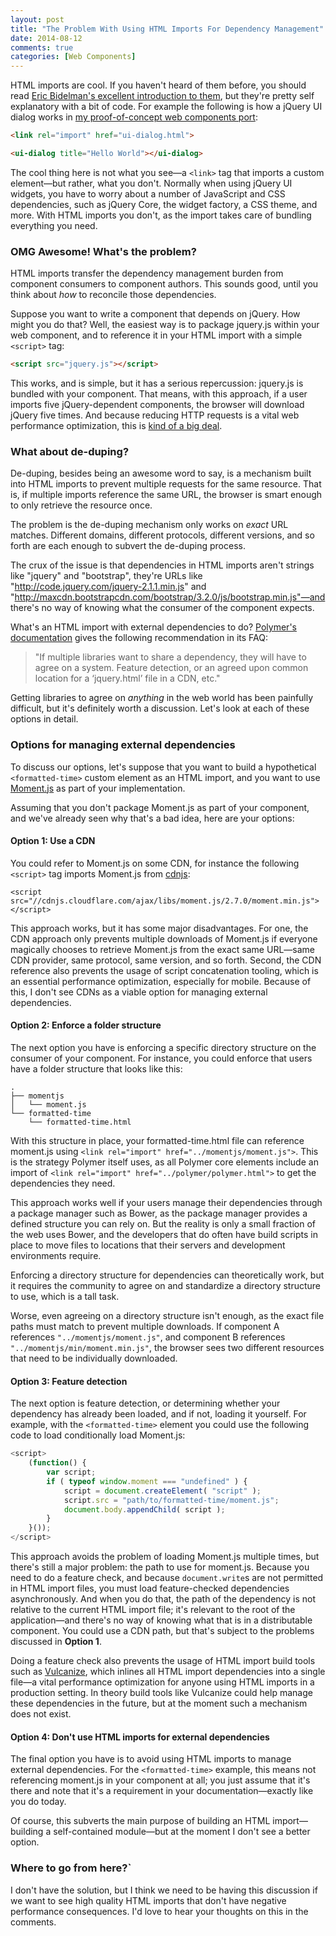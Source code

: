 ```yaml
---
layout: post
title: "The Problem With Using HTML Imports For Dependency Management"
date: 2014-08-12
comments: true
categories: [Web Components]
---
```


HTML imports are cool. If you haven't heard of them before, you should read [Eric Bidelman's excellent introduction to them](http://www.html5rocks.com/en/tutorials/webcomponents/imports/), but they're pretty self explanatory with a bit of code. For example the following is how a jQuery UI dialog works in [my proof-of-concept web components port](https://github.com/tjvantoll/ui-web-components):

``` html
<link rel="import" href="ui-dialog.html">

<ui-dialog title="Hello World"></ui-dialog>
```

The cool thing here is not what you see—a `<link>` tag that imports a custom element—but rather, what you don't. Normally when using jQuery UI widgets, you have to worry about a number of JavaScript and CSS dependencies, such as jQuery Core, the widget factory, a CSS theme, and more. With HTML imports you don't, as the import takes care of bundling everything you need.

<!--more-->

### OMG Awesome! What's the problem?

HTML imports transfer the dependency management burden from component consumers to component authors. This sounds good, until you think about *how* to reconcile those dependencies.

Suppose you want to write a component that depends on jQuery. How might you do that? Well, the easiest way is to package jquery.js within your web component, and to reference it in your HTML import with a simple `<script>` tag:

``` html
<script src="jquery.js"></script>
```

This works, and is simple, but it has a serious repercussion: jquery.js is bundled with your component. That means, with this approach, if a user imports five jQuery-dependent components, the browser will download jQuery five times. And because reducing HTTP requests is a vital web performance optimization, this is [kind of a big deal](https://www.youtube.com/watch?v=H8OxKx6zKkQ).

### What about de-duping?

De-duping, besides being an awesome word to say, is a mechanism built into HTML imports to prevent multiple requests for the same resource. That is, if multiple imports reference the same URL, the browser is smart enough to only retrieve the resource once.

The problem is the de-duping mechanism only works on *exact* URL matches. Different domains, different protocols, different versions, and so forth are each enough to subvert the de-duping process.

The crux of the issue is that dependencies in HTML imports aren't strings like "jquery" and "bootstrap", they're URLs like "http://code.jquery.com/jquery-2.1.1.min.js" and "http://maxcdn.bootstrapcdn.com/bootstrap/3.2.0/js/bootstrap.min.js"—and there's no way of knowing what the consumer of the component expects.

What's an HTML import with external dependencies to do? [Polymer's documentation](http://www.polymer-project.org/resources/faq.html#loadlibs) gives the following recommendation in its FAQ:

> "If multiple libraries want to share a dependency, they will have to agree on a system. Feature detection, or an agreed upon common location for a ‘jquery.html’ file in a CDN, etc."

Getting libraries to agree on *anything* in the web world has been painfully difficult, but it's definitely worth a discussion. Let's look at each of these options in detail.

### Options for managing external dependencies

To discuss our options, let's suppose that you want to build a hypothetical `<formatted-time>` custom element as an HTML import, and you want to use [Moment.js](http://momentjs.com/) as part of your implementation.

Assuming that you don't package Moment.js as part of your component, and we've already seen why that's a bad idea, here are your options:

#### Option 1: Use a CDN

You could refer to Moment.js on some CDN, for instance the following `<script>` tag imports Moment.js from [cdnjs](http://cdnjs.com/):

```
<script src="//cdnjs.cloudflare.com/ajax/libs/moment.js/2.7.0/moment.min.js"></script>
```

This approach works, but it has some major disadvantages. For one, the CDN approach only prevents multiple downloads of Moment.js if everyone magically chooses to retrieve Moment.js from the exact same URL—same CDN provider, same protocol, same version, and so forth. Second, the CDN reference also prevents the usage of script concatenation tooling, which is an essential performance optimization, especially for mobile. Because of this, I don't see CDNs as a viable option for managing external dependencies.

#### Option 2: Enforce a folder structure

The next option you have is enforcing a specific directory structure on the consumer of your component. For instance, you could enforce that users have a folder structure that looks like this:

```
.
├── momentjs
│   └── moment.js
└── formatted-time
    └── formatted-time.html
```

With this structure in place, your formatted-time.html file can reference moment.js using `<link rel="import" href="../momentjs/moment.js">`. This is the strategy Polymer itself uses, as all Polymer core elements include an import of `<link rel="import" href="../polymer/polymer.html">` to get the dependencies they need.

This approach works well if your users manage their dependencies through a package manager such as Bower, as the package manager provides a defined structure you can rely on. But the reality is only a small fraction of the web uses Bower, and the developers that do often have build scripts in place to move files to locations that their servers and development environments require.

Enforcing a directory structure for dependencies can theoretically work, but it requires the community to agree on and standardize a directory structure to use, which is a tall task.

Worse, even agreeing on a directory structure isn't enough, as the exact file paths must match to prevent multiple downloads. If component A references `"../momentjs/moment.js"`, and component B references `"../momentjs/min/moment.min.js"`, the browser sees two different resources that need to be individually downloaded.

#### Option 3: Feature detection

The next option is feature detection, or determining whether your dependency has already been loaded, and if not, loading it yourself. For example, with the `<formatted-time>` element you could use the following code to load conditionally load Moment.js:

``` javascript
<script>
	(function() {
		var script;
		if ( typeof window.moment === "undefined" ) {
			script = document.createElement( "script" );
			script.src = "path/to/formatted-time/moment.js";
			document.body.appendChild( script );
		}
	}());
</script>
```

This approach avoids the problem of loading Moment.js multiple times, but there's still a major problem: the path to use for moment.js. Because you need to do a feature check, and because `document.write`s are not permitted in HTML import files, you must load feature-checked dependencies asynchronously. And when you do that, the path of the dependency is not relative to the current HTML import file; it's relevant to the root of the application—and there's no way of knowing what that is in a distributable component. You could use a CDN path, but that's subject to the problems discussed in **Option 1**.

Doing a feature check also prevents the usage of HTML import build tools such as [Vulcanize](https://github.com/Polymer/vulcanize), which inlines all HTML import dependencies into a single file—a vital performance optimization for anyone using HTML imports in a production setting. In theory build tools like Vulcanize could help manage these dependencies in the future, but at the moment such a mechanism does not exist.

#### Option 4: Don't use HTML imports for external dependencies

The final option you have is to avoid using HTML imports to manage external dependencies. For the `<formatted-time>` example, this means not referencing moment.js in your component at all; you just assume that it's there and note that it's a requirement in your documentation—exactly like you do today.

Of course, this subverts the main purpose of building an HTML import—building a self-contained module—but at the moment I don't see a better option.

### Where to go from here?`

I don't have the solution, but I think we need to be having this discussion if we want to see high quality HTML imports that don't have negative performance consequences. I'd love to hear your thoughts on this in the comments.
